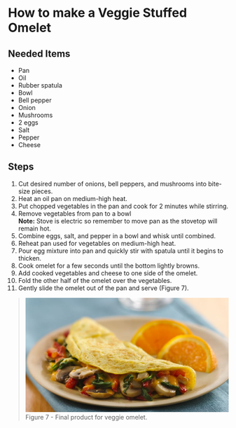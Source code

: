 # How to make a Veggie Stuffed Omelet

## Needed Items

- Pan
- Oil
- Rubber spatula
- Bowl
- Bell pepper
- Onion
- Mushrooms
- 2 eggs
- Salt
- Pepper
- Cheese

## Steps

1. Cut desired number of onions, bell peppers, and mushrooms into bite-size pieces.
2. Heat an oil pan on medium-high heat.
3. Put chopped vegetables in the pan and cook for 2 minutes while stirring.
4. Remove vegetables from pan to a bowl  
    **Note:** Stove is electric so remember to move pan as the stovetop will remain hot.
5. Combine eggs, salt, and pepper in a bowl and whisk until combined.
6. Reheat pan used for vegetables on medium-high heat.
7. Pour egg mixture into pan and quickly stir with spatula until it begins to thicken.
8. Cook omelet for a few seconds until the bottom lightly browns.
9. Add cooked vegetables and cheese to one side of the omelet.
10. Fold the other half of the omelet over the vegetables.
11. Gently slide the omelet out of the pan and serve (Figure 7).

> ![Omelet](images/media/image7.png)  
> Figure 7 - Final product for veggie omelet.
